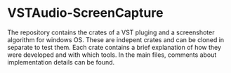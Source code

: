 # VSTAudio-ScreenCapture
The repository contains the crates of a VST pluging and a screenshoter algorithm for windows OS.
These are indepent crates and can be cloned in separate to test them. Each crate contains a brief explanation
of how they were developed and with which tools.
In the main files, comments about implementation details can be found.
